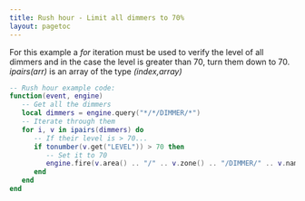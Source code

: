 ```yaml
---
title: Rush hour - Limit all dimmers to 70%
layout: pagetoc
---
```


For this example a _for_ iteration must be used to verify the level of all dimmers and in the case the level is greater than 70, turn them down to 70. _ipairs(arr)_ is an array of the type _(index,array)_  
```lua
-- Rush hour example code:
function(event, engine)
   -- Get all the dimmers
   local dimmers = engine.query("*/*/DIMMER/*")
   -- Iterate through them
   for i, v in ipairs(dimmers) do 
      -- If their level is > 70...
      if tonumber(v.get("LEVEL")) > 70 then
         -- Set it to 70
         engine.fire(v.area() .. "/" .. v.zone() .. "/DIMMER/" .. v.name() .. "/SET?LEVEL=70")
      end
   end
end
```